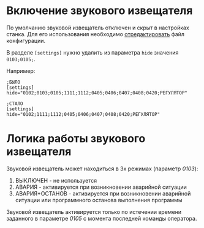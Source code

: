 # Включение звукового извещателя

По умолчанию звуковой извещатель отключен и скрыт в настройках станка.
Для его использования необходимо [отредактировать](config.edit.md#доступ-к-файлу) файл конфигурации.

В разделе ```[settings]``` нужно удалить из параметра ```hide``` значения ```0103;0105;```.

Например:

```
;БЫЛО
[settings]
hide="0102;0103;0105;1111;1112;0405;0406;0407;0408;0420;РЕГУЛЯТОР"

;СТАЛО
[settings]
hide="0102;1111;1112;0405;0406;0407;0408;0420;РЕГУЛЯТОР"

```

# Логика работы звукового извещателя

Звуковой извещатель может находиться в 3х режимах (параметр *0103*):

1. ВЫКЛЮЧЕН		- не используется
2. АВАРИЯ		- активируется при возникновении аварийной ситуации
3. АВАРИЯ+ОСТАНОВ	- активируется при возникновении аварийной ситуации или программного останова выполнения программы

Звуковой извещатель активируется только по истечении времени заданного в параметре *0105* с момента последней команды оператора.
